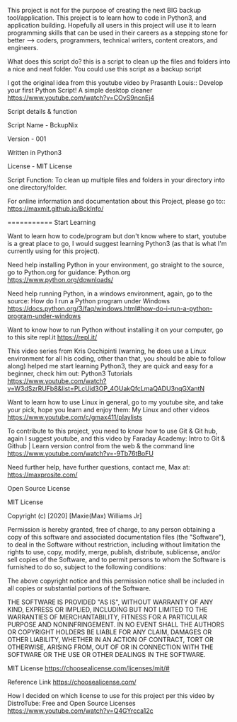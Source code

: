 

This project is not for the purpose of creating the next BIG backup tool/application. This project is to learn how to code in Python3, and application building. Hopefully all users in this project will use it to learn programming skills that can be used in their careers as a stepping stone for better --> coders, programmers, technical writers, content creators, and engineers.

What does this script do? this is a script to clean up the files and folders into a nice and neat folder. You could use this script as a backup script

I got the original idea from this youtube video by Prasanth Louis::
Develop your first Python Script! A simple desktop cleaner
https://www.youtube.com/watch?v=COvS9ncnEj4

Script details & function

Script Name - BckupNix

Version - 001

Written in Python3

License - MIT License

Script Function:
To clean up multiple files and folders in your directory into one directory/folder.

For online information and documentation about this Project, please go to::
https://maxmit.github.io/BckInfo/

===========
Start Learning

Want to learn how to code/program but don't know where to start, youtube is a great place to go, I would suggest learning Python3 (as that is what I'm currently using for this project).

Need help installing Python in your environment, go straight to the source, go to Python.org for guidance:
Python.org
https://www.python.org/downloads/

Need help running Python, in a windows environment, again, go to the source:
How do I run a Python program under Windows
https://docs.python.org/3/faq/windows.html#how-do-i-run-a-python-program-under-windows

Want to know how to run Python without installing it on your computer, go to this site
repl.it
https://repl.it/

This video series from Kris Occhipinti (warning, he does use a Linux environment for all his coding, other than that, you should be able to follow along) helped me start learning Python3, they are quick and easy for a beginner, check him out:
Python3 Tutorials
https://www.youtube.com/watch?v=W3dSzrRUFb8&list=PLcUid3OP_4OUakQfcLmaQADU3nqGXantN

Want to learn how to use Linux in general, go to my youtube site, and take your pick, hope you learn and enjoy them:
My Linux and other videos
https://www.youtube.com/c/gmax411/playlists

To contribute to this project, you need to know how to use Git & Git hub, again I suggest youtube, and this video by Faraday Academy:
Intro to Git & Github | Learn version control from the web & the command line
https://www.youtube.com/watch?v=-9Tb76tBoFU

Need further help, have further questions, contact me, Max at:
https://maxprosite.com/


Open Source License

MIT License

Copyright (c) [2020] [Maxie(Max) Williams Jr]

Permission is hereby granted, free of charge, to any person obtaining a copy of this software and associated documentation files (the "Software"), to deal in the Software without restriction, including without limitation the rights to use, copy, modify, merge, publish, distribute, sublicense, and/or sell copies of the Software, and to permit persons to whom the Software is furnished to do so, subject to the following conditions:

The above copyright notice and this permission notice shall be included in all copies or substantial portions of the Software.

THE SOFTWARE IS PROVIDED "AS IS", WITHOUT WARRANTY OF ANY KIND, EXPRESS OR IMPLIED, INCLUDING BUT NOT LIMITED TO THE WARRANTIES OF MERCHANTABILITY, FITNESS FOR A PARTICULAR PURPOSE AND NONINFRINGEMENT. IN NO EVENT SHALL THE AUTHORS OR COPYRIGHT HOLDERS BE LIABLE FOR ANY CLAIM, DAMAGES OR OTHER LIABILITY, WHETHER IN AN ACTION OF CONTRACT, TORT OR OTHERWISE, ARISING FROM, OUT OF OR IN CONNECTION WITH THE SOFTWARE OR THE USE OR OTHER DEALINGS IN THE SOFTWARE.

MIT License
https://choosealicense.com/licenses/mit/#

Reference Link
https://choosealicense.com/

How I decided on which license to use for this project per this video by DistroTube:
Free and Open Source Licenses
https://www.youtube.com/watch?v=Q4GYrcca12c

